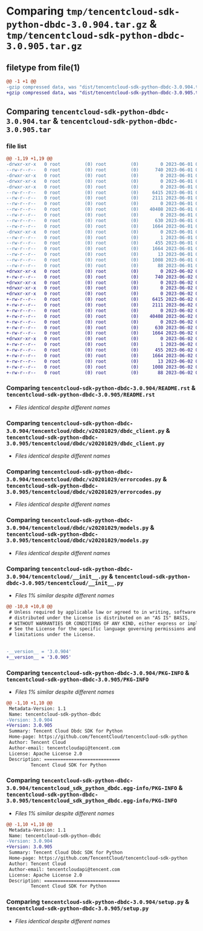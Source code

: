 # Comparing `tmp/tencentcloud-sdk-python-dbdc-3.0.904.tar.gz` & `tmp/tencentcloud-sdk-python-dbdc-3.0.905.tar.gz`

## filetype from file(1)

```diff
@@ -1 +1 @@
-gzip compressed data, was "dist/tencentcloud-sdk-python-dbdc-3.0.904.tar", last modified: Thu Jun  1 02:32:41 2023, max compression
+gzip compressed data, was "dist/tencentcloud-sdk-python-dbdc-3.0.905.tar", last modified: Fri Jun  2 00:26:39 2023, max compression
```

## Comparing `tencentcloud-sdk-python-dbdc-3.0.904.tar` & `tencentcloud-sdk-python-dbdc-3.0.905.tar`

### file list

```diff
@@ -1,19 +1,19 @@
-drwxr-xr-x   0 root         (0) root         (0)        0 2023-06-01 02:32:41.000000 tencentcloud-sdk-python-dbdc-3.0.904/
--rw-r--r--   0 root         (0) root         (0)      740 2023-06-01 02:32:41.000000 tencentcloud-sdk-python-dbdc-3.0.904/README.rst
-drwxr-xr-x   0 root         (0) root         (0)        0 2023-06-01 02:32:41.000000 tencentcloud-sdk-python-dbdc-3.0.904/tencentcloud/
-drwxr-xr-x   0 root         (0) root         (0)        0 2023-06-01 02:32:41.000000 tencentcloud-sdk-python-dbdc-3.0.904/tencentcloud/dbdc/
-drwxr-xr-x   0 root         (0) root         (0)        0 2023-06-01 02:32:41.000000 tencentcloud-sdk-python-dbdc-3.0.904/tencentcloud/dbdc/v20201029/
--rw-r--r--   0 root         (0) root         (0)     6415 2023-06-01 02:32:41.000000 tencentcloud-sdk-python-dbdc-3.0.904/tencentcloud/dbdc/v20201029/dbdc_client.py
--rw-r--r--   0 root         (0) root         (0)     2111 2023-06-01 02:32:41.000000 tencentcloud-sdk-python-dbdc-3.0.904/tencentcloud/dbdc/v20201029/errorcodes.py
--rw-r--r--   0 root         (0) root         (0)        0 2023-06-01 02:32:41.000000 tencentcloud-sdk-python-dbdc-3.0.904/tencentcloud/dbdc/v20201029/__init__.py
--rw-r--r--   0 root         (0) root         (0)    40408 2023-06-01 02:32:41.000000 tencentcloud-sdk-python-dbdc-3.0.904/tencentcloud/dbdc/v20201029/models.py
--rw-r--r--   0 root         (0) root         (0)        0 2023-06-01 02:32:41.000000 tencentcloud-sdk-python-dbdc-3.0.904/tencentcloud/dbdc/__init__.py
--rw-r--r--   0 root         (0) root         (0)      630 2023-06-01 02:32:41.000000 tencentcloud-sdk-python-dbdc-3.0.904/tencentcloud/__init__.py
--rw-r--r--   0 root         (0) root         (0)     1664 2023-06-01 02:32:41.000000 tencentcloud-sdk-python-dbdc-3.0.904/PKG-INFO
-drwxr-xr-x   0 root         (0) root         (0)        0 2023-06-01 02:32:41.000000 tencentcloud-sdk-python-dbdc-3.0.904/tencentcloud_sdk_python_dbdc.egg-info/
--rw-r--r--   0 root         (0) root         (0)        1 2023-06-01 02:32:41.000000 tencentcloud-sdk-python-dbdc-3.0.904/tencentcloud_sdk_python_dbdc.egg-info/dependency_links.txt
--rw-r--r--   0 root         (0) root         (0)      455 2023-06-01 02:32:41.000000 tencentcloud-sdk-python-dbdc-3.0.904/tencentcloud_sdk_python_dbdc.egg-info/SOURCES.txt
--rw-r--r--   0 root         (0) root         (0)     1664 2023-06-01 02:32:41.000000 tencentcloud-sdk-python-dbdc-3.0.904/tencentcloud_sdk_python_dbdc.egg-info/PKG-INFO
--rw-r--r--   0 root         (0) root         (0)       13 2023-06-01 02:32:41.000000 tencentcloud-sdk-python-dbdc-3.0.904/tencentcloud_sdk_python_dbdc.egg-info/top_level.txt
--rw-r--r--   0 root         (0) root         (0)     1008 2023-06-01 02:32:41.000000 tencentcloud-sdk-python-dbdc-3.0.904/setup.py
--rw-r--r--   0 root         (0) root         (0)       88 2023-06-01 02:32:41.000000 tencentcloud-sdk-python-dbdc-3.0.904/setup.cfg
+drwxr-xr-x   0 root         (0) root         (0)        0 2023-06-02 00:26:39.000000 tencentcloud-sdk-python-dbdc-3.0.905/
+-rw-r--r--   0 root         (0) root         (0)      740 2023-06-02 00:26:39.000000 tencentcloud-sdk-python-dbdc-3.0.905/README.rst
+drwxr-xr-x   0 root         (0) root         (0)        0 2023-06-02 00:26:39.000000 tencentcloud-sdk-python-dbdc-3.0.905/tencentcloud/
+drwxr-xr-x   0 root         (0) root         (0)        0 2023-06-02 00:26:39.000000 tencentcloud-sdk-python-dbdc-3.0.905/tencentcloud/dbdc/
+drwxr-xr-x   0 root         (0) root         (0)        0 2023-06-02 00:26:39.000000 tencentcloud-sdk-python-dbdc-3.0.905/tencentcloud/dbdc/v20201029/
+-rw-r--r--   0 root         (0) root         (0)     6415 2023-06-02 00:26:39.000000 tencentcloud-sdk-python-dbdc-3.0.905/tencentcloud/dbdc/v20201029/dbdc_client.py
+-rw-r--r--   0 root         (0) root         (0)     2111 2023-06-02 00:26:39.000000 tencentcloud-sdk-python-dbdc-3.0.905/tencentcloud/dbdc/v20201029/errorcodes.py
+-rw-r--r--   0 root         (0) root         (0)        0 2023-06-02 00:26:39.000000 tencentcloud-sdk-python-dbdc-3.0.905/tencentcloud/dbdc/v20201029/__init__.py
+-rw-r--r--   0 root         (0) root         (0)    40408 2023-06-02 00:26:39.000000 tencentcloud-sdk-python-dbdc-3.0.905/tencentcloud/dbdc/v20201029/models.py
+-rw-r--r--   0 root         (0) root         (0)        0 2023-06-02 00:26:39.000000 tencentcloud-sdk-python-dbdc-3.0.905/tencentcloud/dbdc/__init__.py
+-rw-r--r--   0 root         (0) root         (0)      630 2023-06-02 00:26:39.000000 tencentcloud-sdk-python-dbdc-3.0.905/tencentcloud/__init__.py
+-rw-r--r--   0 root         (0) root         (0)     1664 2023-06-02 00:26:39.000000 tencentcloud-sdk-python-dbdc-3.0.905/PKG-INFO
+drwxr-xr-x   0 root         (0) root         (0)        0 2023-06-02 00:26:39.000000 tencentcloud-sdk-python-dbdc-3.0.905/tencentcloud_sdk_python_dbdc.egg-info/
+-rw-r--r--   0 root         (0) root         (0)        1 2023-06-02 00:26:39.000000 tencentcloud-sdk-python-dbdc-3.0.905/tencentcloud_sdk_python_dbdc.egg-info/dependency_links.txt
+-rw-r--r--   0 root         (0) root         (0)      455 2023-06-02 00:26:39.000000 tencentcloud-sdk-python-dbdc-3.0.905/tencentcloud_sdk_python_dbdc.egg-info/SOURCES.txt
+-rw-r--r--   0 root         (0) root         (0)     1664 2023-06-02 00:26:39.000000 tencentcloud-sdk-python-dbdc-3.0.905/tencentcloud_sdk_python_dbdc.egg-info/PKG-INFO
+-rw-r--r--   0 root         (0) root         (0)       13 2023-06-02 00:26:39.000000 tencentcloud-sdk-python-dbdc-3.0.905/tencentcloud_sdk_python_dbdc.egg-info/top_level.txt
+-rw-r--r--   0 root         (0) root         (0)     1008 2023-06-02 00:26:39.000000 tencentcloud-sdk-python-dbdc-3.0.905/setup.py
+-rw-r--r--   0 root         (0) root         (0)       88 2023-06-02 00:26:39.000000 tencentcloud-sdk-python-dbdc-3.0.905/setup.cfg
```

### Comparing `tencentcloud-sdk-python-dbdc-3.0.904/README.rst` & `tencentcloud-sdk-python-dbdc-3.0.905/README.rst`

 * *Files identical despite different names*

### Comparing `tencentcloud-sdk-python-dbdc-3.0.904/tencentcloud/dbdc/v20201029/dbdc_client.py` & `tencentcloud-sdk-python-dbdc-3.0.905/tencentcloud/dbdc/v20201029/dbdc_client.py`

 * *Files identical despite different names*

### Comparing `tencentcloud-sdk-python-dbdc-3.0.904/tencentcloud/dbdc/v20201029/errorcodes.py` & `tencentcloud-sdk-python-dbdc-3.0.905/tencentcloud/dbdc/v20201029/errorcodes.py`

 * *Files identical despite different names*

### Comparing `tencentcloud-sdk-python-dbdc-3.0.904/tencentcloud/dbdc/v20201029/models.py` & `tencentcloud-sdk-python-dbdc-3.0.905/tencentcloud/dbdc/v20201029/models.py`

 * *Files identical despite different names*

### Comparing `tencentcloud-sdk-python-dbdc-3.0.904/tencentcloud/__init__.py` & `tencentcloud-sdk-python-dbdc-3.0.905/tencentcloud/__init__.py`

 * *Files 1% similar despite different names*

```diff
@@ -10,8 +10,8 @@
 # Unless required by applicable law or agreed to in writing, software
 # distributed under the License is distributed on an "AS IS" BASIS,
 # WITHOUT WARRANTIES OR CONDITIONS OF ANY KIND, either express or implied.
 # See the License for the specific language governing permissions and
 # limitations under the License.
 
 
-__version__ = '3.0.904'
+__version__ = '3.0.905'
```

### Comparing `tencentcloud-sdk-python-dbdc-3.0.904/PKG-INFO` & `tencentcloud-sdk-python-dbdc-3.0.905/PKG-INFO`

 * *Files 1% similar despite different names*

```diff
@@ -1,10 +1,10 @@
 Metadata-Version: 1.1
 Name: tencentcloud-sdk-python-dbdc
-Version: 3.0.904
+Version: 3.0.905
 Summary: Tencent Cloud Dbdc SDK for Python
 Home-page: https://github.com/TencentCloud/tencentcloud-sdk-python
 Author: Tencent Cloud
 Author-email: tencentcloudapi@tencent.com
 License: Apache License 2.0
 Description: ============================
         Tencent Cloud SDK for Python
```

### Comparing `tencentcloud-sdk-python-dbdc-3.0.904/tencentcloud_sdk_python_dbdc.egg-info/PKG-INFO` & `tencentcloud-sdk-python-dbdc-3.0.905/tencentcloud_sdk_python_dbdc.egg-info/PKG-INFO`

 * *Files 1% similar despite different names*

```diff
@@ -1,10 +1,10 @@
 Metadata-Version: 1.1
 Name: tencentcloud-sdk-python-dbdc
-Version: 3.0.904
+Version: 3.0.905
 Summary: Tencent Cloud Dbdc SDK for Python
 Home-page: https://github.com/TencentCloud/tencentcloud-sdk-python
 Author: Tencent Cloud
 Author-email: tencentcloudapi@tencent.com
 License: Apache License 2.0
 Description: ============================
         Tencent Cloud SDK for Python
```

### Comparing `tencentcloud-sdk-python-dbdc-3.0.904/setup.py` & `tencentcloud-sdk-python-dbdc-3.0.905/setup.py`

 * *Files identical despite different names*

